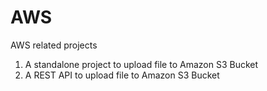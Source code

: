 # AWS
AWS related projects
1.  A standalone project to upload file to Amazon S3 Bucket
2. A REST API to upload file to Amazon S3 Bucket
